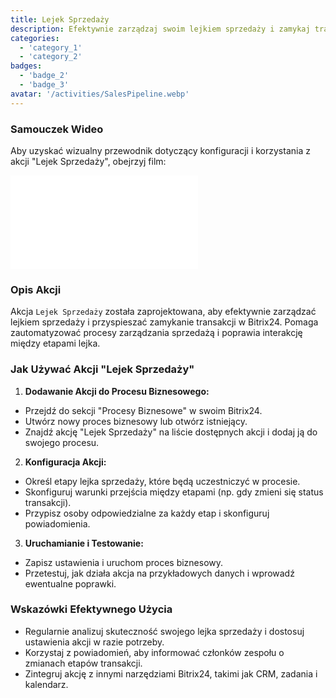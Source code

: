 ```yaml
---
title: Lejek Sprzedaży
description: Efektywnie zarządzaj swoim lejkiem sprzedaży i zamykaj transakcje szybciej.
categories:
  - 'category_1'
  - 'category_2'
badges:
  - 'badge_2'
  - 'badge_3'
avatar: '/activities/SalesPipeline.webp'
---
```

### Samouczek Wideo

Aby uzyskać wizualny przewodnik dotyczący konfiguracji i korzystania z akcji "Lejek Sprzedaży", obejrzyj film:

<iframe
  class="aspect-video w-full mb-2 "
  src="//www.youtube.com/embed/OyzJd8BcTfY?feature=oembed&rel=0"
  frameborder="0"
  allow="accelerometer; autoplay; encrypted-media; gyroscope"
  allowfullscreen>
</iframe>

### Opis Akcji

Akcja `Lejek Sprzedaży` została zaprojektowana, aby efektywnie zarządzać lejkiem sprzedaży i przyspieszać zamykanie transakcji w Bitrix24. Pomaga zautomatyzować procesy zarządzania sprzedażą i poprawia interakcję między etapami lejka.

### Jak Używać Akcji "Lejek Sprzedaży"

1. **Dodawanie Akcji do Procesu Biznesowego:**
  - Przejdź do sekcji "Procesy Biznesowe" w swoim Bitrix24.
  - Utwórz nowy proces biznesowy lub otwórz istniejący.
  - Znajdź akcję "Lejek Sprzedaży" na liście dostępnych akcji i dodaj ją do swojego procesu.

2. **Konfiguracja Akcji:**
  - Określ etapy lejka sprzedaży, które będą uczestniczyć w procesie.
  - Skonfiguruj warunki przejścia między etapami (np. gdy zmieni się status transakcji).
  - Przypisz osoby odpowiedzialne za każdy etap i skonfiguruj powiadomienia.

3. **Uruchamianie i Testowanie:**
  - Zapisz ustawienia i uruchom proces biznesowy.
  - Przetestuj, jak działa akcja na przykładowych danych i wprowadź ewentualne poprawki.

### Wskazówki Efektywnego Użycia

- Regularnie analizuj skuteczność swojego lejka sprzedaży i dostosuj ustawienia akcji w razie potrzeby.
- Korzystaj z powiadomień, aby informować członków zespołu o zmianach etapów transakcji.
- Zintegruj akcję z innymi narzędziami Bitrix24, takimi jak CRM, zadania i kalendarz.